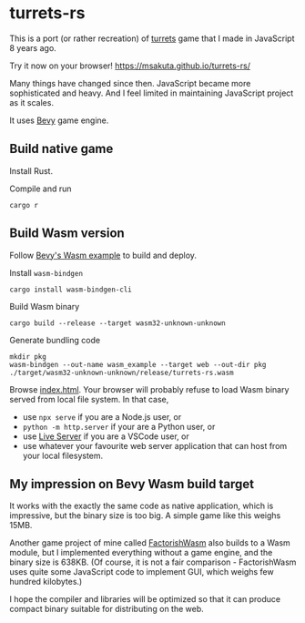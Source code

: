 # turrets-rs

This is a port (or rather recreation) of [turrets](https://github.com/msakuta/turrets) game
that I made in JavaScript 8 years ago.

Try it now on your browser! https://msakuta.github.io/turrets-rs/

Many things have changed since then. JavaScript became more sophisticated and heavy.
And I feel limited in maintaining JavaScript project as it scales.

It uses [Bevy](https://bevyengine.org/) game engine.

## Build native game

Install Rust.

Compile and run

    cargo r


## Build Wasm version

Follow [Bevy's Wasm example](https://github.com/bevyengine/bevy/tree/latest/examples#wasm) to build and deploy.

Install `wasm-bindgen`

    cargo install wasm-bindgen-cli

Build Wasm binary

    cargo build --release --target wasm32-unknown-unknown

Generate bundling code

    mkdir pkg
    wasm-bindgen --out-name wasm_example --target web --out-dir pkg ./target/wasm32-unknown-unknown/release/turrets-rs.wasm

Browse [index.html](index.html).
Your browser will probably refuse to load Wasm binary served from local file system.
In that case, 

* use `npx serve` if you are a Node.js user, or
* `python -m http.server` if your are a Python user, or
* use [Live Server](https://marketplace.visualstudio.com/items?itemName=ritwickdey.LiveServer) if you are a VSCode user, or
* use whatever your favourite web server application that can host from your
local filesystem.


## My impression on Bevy Wasm build target

It works with the exactly the same code as native application, which is
impressive, but the binary size is too big.
A simple game like this weighs 15MB.

Another game project of mine called [FactorishWasm](https://github.com/msakuta/FactorishWasm)
also builds to a Wasm module, but I implemented everything without
a game engine, and the binary size is 638KB.
(Of course, it is not a fair comparison - FactorishWasm uses quite some JavaScript
code to implement GUI, which weighs few hundred kilobytes.)

I hope the compiler and libraries will be optimized so that it can produce compact binary
suitable for distributing on the web.
